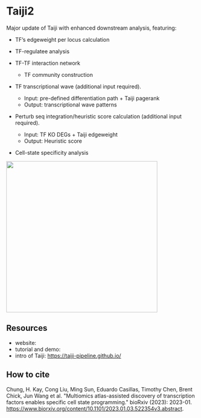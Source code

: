 # Taiji2
Major update of Taiji with enhanced downstream analysis, featuring:

- TF’s edgeweight per locus calculation

- TF-regulatee analysis
 
- TF-TF interaction network
  - TF community construction
    
- TF transcriptional wave (additional input required).
  - Input: pre-defined differentiation path + Taiji pagerank
  - Output: transcriptional wave patterns

- Perturb seq integration/heuristic score calculation (additional input required).
  - Input: TF KO DEGs + Taiji edgeweight
  - Output: Heuristic score
 
- Cell-state specificity analysis

<img src="https://github.com/cong-003/Taiji2/blob/main/figures/summary_fig.png" width="400">


## Resources
- website:
- tutorial and demo:
- intro of Taiji: https://taiji-pipeline.github.io/ 

## How to cite
Chung, H. Kay, Cong Liu, Ming Sun, Eduardo Casillas, Timothy Chen, Brent Chick, Jun Wang et al. "Multiomics atlas-assisted discovery of transcription factors enables specific cell state programming." bioRxiv (2023): 2023-01. https://www.biorxiv.org/content/10.1101/2023.01.03.522354v3.abstract.
 
